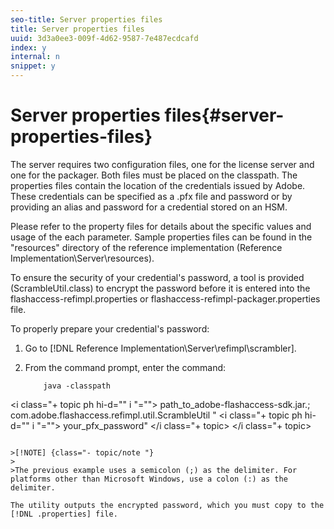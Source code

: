 ```yaml
---
seo-title: Server properties files
title: Server properties files
uuid: 3d3a0ee3-009f-4d62-9587-7e487ecdcafd
index: y
internal: n
snippet: y
---
```


# Server properties files{#server-properties-files}

The server requires two configuration files, one for the license server and one for the packager. Both files must be placed on the classpath. The properties files contain the location of the credentials issued by Adobe. These credentials can be specified as a .pfx file and password or by providing an alias and password for a credential stored on an HSM.

Please refer to the property files for details about the specific values and usage of the each parameter. Sample properties files can be found in the "resources" directory of the reference implementation (Reference Implementation\Server\resources).

To ensure the security of your credential's password, a tool is provided (ScrambleUtil.class) to encrypt the password before it is entered into the flashaccess-refimpl.properties or flashaccess-refimpl-packager.properties file.

To properly prepare your credential's password:

1. Go to [!DNL Reference Implementation\Server\refimpl\scrambler]. 
1. From the command prompt, enter the command: 

   ```
       java -classpath  
<i class="+ topic ph hi-d="" i "="">
  path_to_adobe-flashaccess-sdk.jar.; 
        com.adobe.flashaccess.refimpl.util.ScrambleUtil " 
 <i class="+ topic ph hi-d="" i "="">
   your_pfx_password" 
 </i class="+ topic> 
</i class="+ topic>
   ```

>[!NOTE] {class="- topic/note "}
>
>The previous example uses a semicolon (;) as the delimiter. For platforms other than Microsoft Windows, use a colon (:) as the delimiter.

The utility outputs the encrypted password, which you must copy to the [!DNL .properties] file. 
